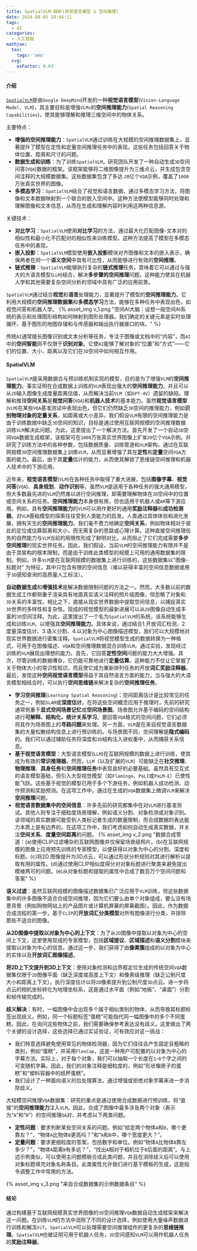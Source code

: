```yaml
---
title: SpatialVLM-探析(视觉语言模型 & 空间推理)
date: 2024-08-05 18:44:11
tags:
  - AI
categories:
  - 人工智能
mathjax:
  tex:
    tags: 'ams'
  svg:
    exFactor: 0.03
---
```


#### 介绍

[`SpatialVLM`](https://arxiv.org/pdf/2401.12168)是由`Google DeepMind`开发的一种**视觉语言模型**(`Vision-Language Model, VLM`)，其主要目标是增强`VLMs`的**空间推理能力**(`Spatial Reasoning Capabilities`)，使其能够理解和推理三维空间中的物体关系。
<!-- more -->

主要特点：
- **增强的空间推理能力**：`SpatialVLM`通过训练在大规模的空间推理数据集上，显著提升了模型在定性和定量空间推理任务中的表现。这些任务包括回答关于物体位置、距离和尺寸的问题。
- **数据生成和训练**：为了训练`SpatialVLM`，研究团队开发了一种自动生成`3D`空间问答(`VQA`)数据的框架。该框架能够将二维图像提升为三维点云，并生成包含空间注释的大规模数据集。这些数据集包含了多达 `20`亿个`VQA`示例，覆盖了`1000`万张真实世界的图像。
- **多模态学习**：`SpatialVLM`结合了视觉和语言数据，通过多模态学习方法，将图像和文本数据映射到一个联合的嵌入空间中。这种方法使模型能够同时处理和理解图像和文本信息，从而在生成和理解内容时利用这两种信息源。

关键技术：
- **对比学习**：`SpatialVLM`使用**对比学习**的方法，通过最大化匹配图像-文本对的相似性和最小化不匹配对的相似性来训练模型。这种方法提高了模型在多模态任务中的表现。
- **嵌入投影**：`SpatialVLM`模型使用**嵌入投影**模块对齐图像和文本的嵌入表示，确保两者在同一个**语义空间**中具有可比性，从而能够进行有效的**空间推理**。
- **链式推理**：`SpatialVLM`能够执行复杂的**链式推理**任务，意味着它可以通过与强大的大语言模型(`LLM`)结合，解决**多步骤的空间推理**问题。这种能力使其在机器人学和其他需要复杂空间分析的领域中具有广泛的应用前景。

`SpatialVLM`通过结合**视觉**和**语言**处理能力，显著提升了模型的**空间推理能力**。它利用大规模的**空间推理数据集**和**多模态学习**方法，能够在多种任务中表现出色，如视觉问答和机器人学。
{% asset_img v_1.png "空间AI大脑：设想一般空间AI系统的表示和处理图形结构如何映射到图形处理器。我们确定的关键元素是实时处理循环、基于图形的地图存储和与传感器和输出执行器接口的块。" %}

传统`AI`通常擅长图像识别或文本分析等任务，专注于图像或文档中的“内容”，而`AI`中的**空间智能**则不仅限于**识别对象**。它使`AI`能够了解对象的“位置”和“方式”——它们的位置、大小、距离以及它们在`3D`空间中如何相互作用。

#### SpatialVLM

`SpatialVLM`是采用数据合与预训练机制实现的模型，目的是为了增强`VLM`的**空间推理能力**。事实证明在合成数据上训练的`VLM`表现出强大的**空间推理能力**，并且可以从`2D`输入图像生成度量距离估值，从而解决当前`VLM`（如`GPT-4V`）遗留的缺陷。理解和推理**空间关系**是**视觉问答**(`VQA`)和**机器人技术**的基本能力。虽然**视觉语言模型**(`VLM`)在某些`VQA`基准测试中表现出色，但它们仍然缺乏`3D`空间的推理能力，例如**识别物理对象的定量关系**，如距离或大小差异。我们假设`VLM`有限的空间推理能力是由于训练数据中缺乏`3D`空间的知识，目标是通过使用互联网规模的空间推理数据训练`VLM`解决此问题。为此，这里提出了一个解决方法。首先开发了一个自动`3D`空间`VQA`数据生成框架，该框架可在`1000`万张真实世界图像上扩`展20`亿个`VQA`示例。并研究了训练方法中的各种参数，包括数据质量、训练管道和`VLM`架构。通过在互联网规模`3D`空间推理数据集上训练`VLM`，从而显著增强了其在**定性**和**定量**空间`VQA`方面的能力。最后，由于其**定量**估计的能力，从而使其解锁了思维链空间推理和机器人技术中的下游应用。

近年来，**视觉语言模型**(`VLM`)在各种任务中取得了重大进展，包括**图像字幕**、**视觉问答**(`VQA`)、**具身规划**、**动作识别**等。虽然`VLM`是适用于各种任务的强大通用模型，但大多数最先进的`VLM`仍然难以进行空间推理，即需要理解物体在`3D`空间中的位置或空间关系的任务。**空间推理能力**本身很有用，但也适用于机器人或`AR`等下游应用。例如，具有**空间推理能力**的`VLM`可以用作更好的通用**奖励注释器**和**成功检测器**。对`VLM`基础模型的探索往往受到人类能力的启发。人类通过具体体验和进化发展，拥有天生的**空间推理能力**。我们毫不费力地确定**空间关系**，例如物体相对于彼此的定位或估算距离和大小，而无需复杂的思路或心理计算。这种直接空间推理任务的自然能力与`VLM`当前的局限性形成了鲜明对比，从而阻止了它们完成需要**多步空间推理**的现实世界任务。因此，我们假设，当前`VLM`的空间推理能力有限并不是由于其架构的根本限制，而是由于训练此类模型的规模上可用的通用数据集的限制。例如，许多`VLM`是在互联网规模的数据集上进行训练的，这些数据集以"图像-标题对" 为特征，其中只包含有限的空间信息（难以获得丰富的空间信息数据或用于`3D`感知查询的高质量人工标注）。

**自动数据生成**和**增强技术**是解决数据限制问题的方法之一。然而，大多数以前的数据生成工作都侧重于渲染具有地面真实语义注释的照片级图像，但忽略了对象和`3D`关系的丰富性。相比之下，直接从现实世界数据中提取空间信息，以捕捉真实`3D`世界的多样性和复杂性。现成的视觉模型的最新进展可以从`2D`图像自动生成丰富的`3D`空间注释。为此，这里提出了一个名为`SpatialVLM`的系统，该系统能够生成和训练`VLM`，以增强其**空间推理能力**。具体来说，通过结合1.开放词汇检测、2.度量深度估计、3.语义分割、4.以对象为中心图像描述模型，我们可以大规模地对现实世界数据进行密集注释。`SpatialVLM`将视觉模型生成的数据转换为一种格式，可用于在图像描述、`VQA`和空间推理数据混合训练`VLM`。通过实验，发现经过训练的`VLM`展现出理想的能力。首先，它回答**定性空间**问题的能力大大增强。其次，尽管训练的数据嘈杂，它仍能可靠地进行**定量估算**。这种能力不仅让它掌握了关于物体大小的常识性知识，而且使它成为重新排列任务的开放**词汇奖励注释器**。最后，发现这种**空间视觉语言模型**得益于其自然语言方面的能力，当与强大的大语言模型相结合时，可以执行**空间思维链**来解决复杂的**空间推理任务**。

- **学习空间推理**(`Learning Spatial Reasoning`)：空间距离估计是比较常见的任务之一，例如`SLAM`或**深度估计**。在将这些空间概念应用于推理时，先前的研究通常侧重于**显式空间场景记忆**或**空间场景图**。场景图允许基于编码的空间结构进行**可解释、结构化、统计关系学习**。要回答`VQA`格式的空间问题，它们必须将其作为场景图上的**寻路问题**来处理。另一方面，`VLM`是在来自视觉语言数据集的大量松散结构信息上进行预训练的。与场景图不同，空间理解是**隐式编码**的。我们可以通过辅助任务将深度和`3D`结构注入进权重中，从而捕获关系信息。
- **基于视觉语言模型**：大型语言模型(`LLM`)在互联网规模的数据上进行训练，使其成为有效的**常识推理器**。然而，`LLM`（以及扩展的`VLM`）可能缺乏在**社交推理**、**物理推理**、**具身任务**和**空间推理任务**中表现良好的必要基础。虽然具有交互式的语言模型基础，但引入大型视觉模型（如`Flamingo`、`PaLI`或`PaLM-E`）已使性能飞跃。这些基于视觉的模型已用于多个下游任务，例如机器人成功检测、动作预测和奖励预测。在这项工作中，通过在生成的`VQA`数据集上微调`VLM`来解决**空间推理**问题。
- **视觉语言数据集中的空间信息**：许多先前的研究都集中在对`VLM`进行基准测试。其他人则专注于细粒度场景理解，例如语义分割、对象检测或对象识别。该领域的真实数据可能受到人类标记者生成的数量限制，而合成数据的表达能力本质上是有边界的。在这项工作中，我们考虑如何自动生成真实数据，并关注**空间关系**、**度量空间距离**的问题。
{% asset_img v_2.png "数据合成管道：(a)使用CLIP过滤嘈杂的互联网图像并仅保留场景级照片。(b)在互联网规模的图像上应用预先训练的专家模型，以便获得以对象为中心的分割、深度和标题。(c)将2D 图像提升为3D点云，可以通过形状分析规则对其进行解析以提取有用的属性。(d)通过使用CLIP相似度得分对对象标题进行聚类来避免提出模棱两可的问题。(e)从对象标题和提取的属性中合成了数百万个空间问题和答案" %}

**语义过滤**：虽然互联网规模的图像描述数据集已广泛应用于`VLM`训练，但这些数据集中的许多图像不适合合成空间推理，因为它们要么由单个对象组成，要么没有场景背景（例如购物网站上的产品图片或计算机屏幕的屏幕截图）。因此，作为数据合成流程的第一步，基于`CLIP`的**开放词汇分类模型**对所有图像进行分类，并排除那些不适合的图像。

**从2D图像中提取以对象为中心的上下文**：为了从`2D`图像中提取以对象为中心的空间上下文，这里使用现成的专家模型，包括**区域提议**、**区域描述**和**语义分割**模块来提取以对象为中心的信息。通过这一步，我们获得了由**像素簇**组成的以对象为中心的实体以及**开放词汇图像描述**。

**将2D上下文提升到3D上下文**：使用对象检测和边界框定位生成的传统空间`VQA`数据集仅限于`2D`图像平面（缺乏深度或高度上下文）和像素级推理（缺乏公制尺度大小和距离上下文）。执行深度估计以将`2D`像素提升到公制尺度`3D`点云。进一步将点云的相机坐标转化为地理坐标系，这是通过水平面（例如“地板”、“桌面”）分割和帧传输完成的。

**歧义解决**：有时，一幅图像中会出现多个属于相似类别的物体，从而导致其标题标签出现歧义。例如，同一个标题标签“蛋糕”可能指代同一幅图像中的多个不同蛋糕。因此，在询问这些物体之前，我们需要确保参考表达没有歧义。这里做出了两个关键的设计选择，这些选择已通过实证验证，可有效应对这一挑战：
- 我们特意选择避免使用常见的物体检测器，因为它们往往会产生固定且粗略的类别，例如“蛋糕”，并采用`FlexCap`，这是一种用户可配置的以对象为中心的字幕方法。实际上，对于每个对象，我们可以抽取一个长度在`1~6`个字之间的可变随机字幕。因此，我们的对象注释是细粒度的，例如“形状像房子的蛋糕”和“塑料容器中的纸杯蛋糕”。
- 我们设计了一种面向语义的后处理算法，通过增强或拒绝对象字幕来进一步消除歧义。

大规模空间推理`VQA`数据集：研究的重点是通过使用合成数据进行预训练，将“直接”的**空间推理能力**注入`VLM`。因此，合成了图像中最多涉及两个对象（表示为“`A`”和“`B`”）的空间推理`QA`对，并考虑以下两类问题。
- **定性问题**：要求判断某些空间关系的问题。例如“给定两个物体`A`和`B`，哪个更靠左？”，“物体`A`比物体`B`更高吗？”和“`A`和`B`中，哪个宽度更大？”。
- **定量问题**：要求更细粒度的答案，包括数字和单位。例如“物体`A`比物体`B`靠左多少？”，“物体`A`距离`B`有多远？”，“找出`A`相对于相机位于`B`后面的距离”。与上述示例类似，可以使用主问题模板合成此类问题，并且在消除歧义后可以使用对象标题填充对象名称条目。此类属性允许我们进行基于模板的生成，这是指令调整工作中常用的方法。

{% asset_img v_3.png "来自合成数据集的示例数据条目" %}

#### 结论

通过构建基于互联网规模真实世界图像的`3D`空间推理`VQA`数据自动生成框架来解决这一问题。在训练`VLM`的方法中消除了不同的设计选择，例如使用大量噪声数据进行训练和解冻`ViT`。`SpatialVLM`可以处理需要空间推理组件的更复杂的**思维链推理**。`SpatialVLM`也被证明可用于机器人任务，`3D`空间感知`VLM`可以用作机器人任务的**奖励注释器**。